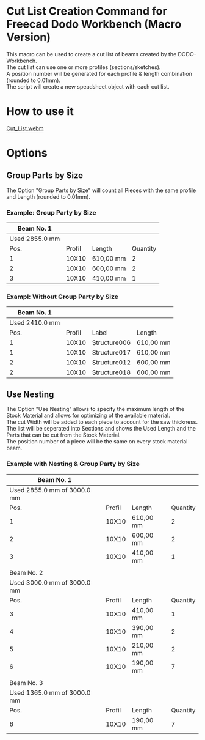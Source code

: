 # Cut List Creation Command for Freecad Dodo Workbench (Macro Version)

This macro can be used to create a cut list of beams created by the DODO-Workbench.\
The cut list can use one or more profiles (sections/sketches).\
A position number will be generated for each profile & length combination (rounded to 0.01mm).\
The script will create a new speadsheet object with each cut list.

# How to use it
[Cut_List.webm](https://github.com/FilePhil/dodo_Cutlist_Macro_Version/assets/16101101/e992a925-0a02-4560-8e7c-a22eef86234d)

# Options
## Group Parts by Size
The Option "Group Parts by Size" will count all Pieces with the same profile and Length (rounded to 0.01mm).

### Example: Group Party by Size

| Beam No. 1 | | | |
|-----------------------------|--|--|--|
| Used 2855.0 mm | | | |		
| Pos. | Profil | Length | Quantity |
| 1 | 10X10 | 610,00 mm | 2 |
| 2 | 10X10 | 600,00 mm | 2 |
| 3 | 10X10 | 410,00 mm | 1 |

### Exampl: Without Group Party by Size

 | Beam No. 1 | | | |	
 |-----------------------------|--|--|--|
 | Used 2410.0 mm  | | | |			
 | Pos.	 | Profil	 | Label	 | Length
 | 1	 | 10X10	 | Structure006	 | 610,00 mm |
 | 1	 | 10X10	 | Structure017	 | 610,00 mm |
 | 2	 | 10X10	 | Structure012	 | 600,00 mm |
 | 2	 | 10X10	 | Structure018	 | 600,00 mm |


## Use Nesting
The Option "Use Nesting" allows to specify the maximum length of the Stock Material and allows for optimizing of the available material.\
The cut Width will be added to each piece to account for the saw thickness.\
The list will be seperated into Sections and shows the Used Length and the Parts that can be cut from the Stock Material.\
The position number of a piece will be the same on every stock material beam.

### Example with Nesting & Group Party by Size

| Beam No. 1 | | | |
|-----------------------------|--|--|--|
| Used 2855.0 mm of 3000.0 mm  | | | |
| Pos. | Profil | Length | Quantity |
| 1 | 10X10 | 610,00 mm | 2 |
| 2 | 10X10 | 600,00 mm | 2 |
| 3 | 10X10 | 410,00 mm | 1 |
| | | | |
| Beam No. 2   |
| Used 3000.0 mm of 3000.0 mm   |
| Pos. | Profil | Length | Quantity|
| 3 | 10X10 | 410,00 mm | 1|
| 4 | 10X10 | 390,00 mm | 2|
| 5 | 10X10 | 210,00 mm | 2|
| 6 | 10X10 | 190,00 mm | 7|
| | | | |
| Beam No. 3   |
| Used 1365.0 mm of 3000.0 mm   |
| Pos. | Profil | Length | Quantity|
| 6 | 10X10 | 190,00 mm | 7|
